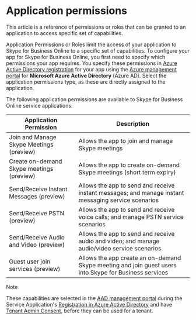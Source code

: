 # Application permissions

This article is a reference of permissions or roles that can be granted to an application to access specific set of capabilities.

Application Permissions or Roles limit the access of your application to Skype for Business Online to a specific set of capabilities.  To configure your app for Skype for Business Online, you first need to specify which permissions your app requires. You specify these permissions in [Azure Active Directory registration](./RegistrationInAzureActiveDirectory.md) for your app using the [Azure management portal](https://manage.windowsazure.com) for **Microsoft Azure Active Directory** (Azure AD). Select the application permissions type, as these are directly assigned to the application.

 
The following application permissions are available to Skype for Business Online service applications:
 
|Application Permission|Description|
| ------------- |---|
|Join and Manage Skype Meetings (preview) | Allows the app to join and manage Skype meetings|
|Create on-demand Skype meetings (preview)|Allows the app to create on-demand Skype meetings (short term expiry)
|Send/Receive Instant Messages (preview)|Allows the app to send and receive instant messages; and manage instant messaging service scenarios
|Send/Receive PSTN (preview)|Allows the app to send and receive voice calls; and manage PSTN service scenarios
|Send/Receive Audio and Video (preview)|Allows the app to send and receive audio and video; and manage audio/video service scenarios
|Guest user join services (preview)|Allows the app create an on-demand Skype meeting and join guest users into Skype for Business services

 
> [!NOTE] 
> These capabilities are selected in the [AAD management portal](https://manage.windowsazure.com) during the Service Application's [Registration in Azure Active Directory](./RegistrationInAzureActiveDirectory.md) and have [Tenant Admin Consent](./TenantAdminConsent.md), before they can be used for a tenant.
 
 